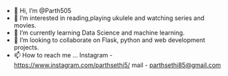 - 👋 Hi, I’m @Parth505
- 👀 I’m interested in reading,playing ukulele and watching series and movies.
- 🌱 I’m currently learning Data Science and machine learning.
- 💞️ I’m looking to collaborate on Flask, python and web development projects.
- 📫 How to reach me ...
Instagram -https://www.instagram.com/parthsethi5/
mail - parthsethi85@gmail.com


<!---
Parth505/Parth505 is a ✨ special ✨ repository because its `README.md` (this file) appears on your GitHub profile.
You can click the Preview link to take a look at your changes.
--->

